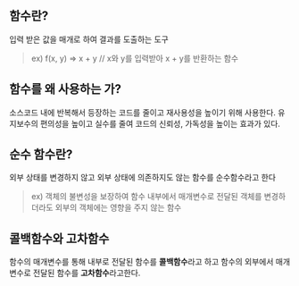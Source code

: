 ## 함수란?

입력 받은 값을 매개로 하여 결과를 도출하는 도구

> ex) f(x, y) => x + y // x와 y를 입력받아 x + y를 반환하는 함수

## 함수를 왜 사용하는 가?

소스코드 내에 반복해서 등장하는 코드를 줄이고 재사용성을 높이기 위해 사용한다. 유지보수의 편의성을 높이고 실수를 줄여 코드의 신뢰성, 가독성을 높이는 효과가 있다.

## 순수 함수란?

외부 상태를 변경하지 않고 외부 상태에 의존하지도 않는 함수를 순수함수라고 한다

> ex) 객체의 불변성을 보장하여 함수 내부에서 매개변수로 전달된 객체를 변경하더라도 외부의 객체에는 영향을 주지 않는 함수

## 콜백함수와 고차함수

함수의 매개변수를 통해 내부로 전달된 함수를 **콜백함수**라고 하고 함수의 외부에서 매개변수로 전달된 함수를 **고차함수**라고한다.

